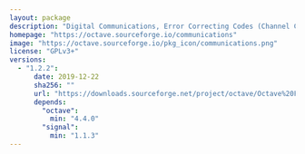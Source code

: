 ```yaml
---
layout: package
description: "Digital Communications, Error Correcting Codes (Channel Code), Source Code functions, Modulation and Galois Fields."
homepage: "https://octave.sourceforge.io/communications"
image: "https://octave.sourceforge.io/pkg_icon/communications.png"
license: "GPLv3+"
versions:
  - "1.2.2":
      date: 2019-12-22
      sha256: ""
      url: "https://downloads.sourceforge.net/project/octave/Octave%20Forge%20Packages/Individual%20Package%20Releases/communications-1.2.2.tar.gz"
      depends:
        "octave":
          min: "4.4.0"
        "signal":
          min: "1.1.3"
---
```

